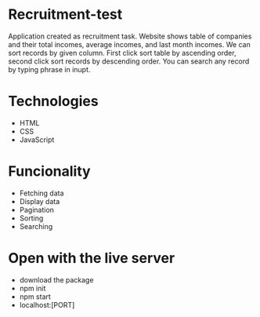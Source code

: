 # Recruitment-test

Application created as recruitment task. Website shows table of companies and their total incomes, average incomes, and last month incomes.
We can sort records by given column. First click sort table by ascending order, second click sort records by descending order.
You can search any record by typing phrase in inupt.

# Technologies

- HTML
- CSS
- JavaScript

# Funcionality

- Fetching data
- Display data
- Pagination
- Sorting
- Searching

# Open with the live server

- download the package
- npm init
- npm start
- localhost:[PORT]
